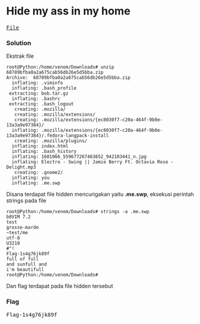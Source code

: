 <h1><b>Hide my ass in my home</h1></b>
<pre>
<a href="https://ringzer0ctf.com/files/68789bfba0a2a675cab56db26e5d5bba.zip">File</a>
</pre>
</b><h3>Solution</h3></b>
<p>Ekstrak file</p>

```console
root@Python:/home/venom/Downloads# unzip 68789bfba0a2a675cab56db26e5d5bba.zip 
Archive:  68789bfba0a2a675cab56db26e5d5bba.zip
  inflating: .viminfo                
  inflating: .bash_profile           
 extracting: bob.tar.gz              
  inflating: .bashrc                 
 extracting: .bash_logout            
   creating: .mozilla/
   creating: .mozilla/extensions/
   creating: .mozilla/extensions/{ec8030f7-c20a-464f-9b0e-13a3a9e97384}/
  inflating: .mozilla/extensions/{ec8030f7-c20a-464f-9b0e-13a3a9e97384}/.fedora-langpack-install  
   creating: .mozilla/plugins/
  inflating: index.html              
  inflating: .bash_history           
  inflating: 1601066_559677267463652_942103441_n.jpg  
  inflating: Electro - Swing || Jamie Berry Ft. Octavia Rose - Delight.mp3  
   creating: .gnome2/
  inflating: you                     
  inflating: .me.swp    
```
<p>Disana terdapat file hidden mencurigakan yaitu<b> .me.swp</b>, eksekusi perintah strings pada file</p>

```console
root@Python:/home/venom/Downloads# strings -a .me.swp 
b0VIM 7.2
test
grosse-marde
~test/me
utf-8
U3210
#"! 
Flag-1s4g76jk89f
full of full 
and sunfull and 
i'm beautifull 
root@Python:/home/venom/Downloads# 
```
<p>Dan flag terdapat pada file hidden tersebut</p>
</b><h3>Flag</h3></b>
<pre>
Flag-1s4g76jk89f
</pre>
